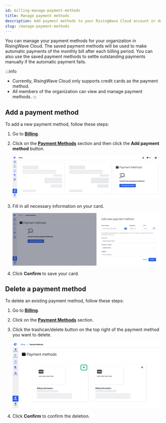 ```yaml
---
id: billing-manage-payment-methods
title: Manage payment methods
description: Add payment methods to your RisingWave Cloud account or delete them.
slug: /manage-payment-methods
---
```


You can manage your payment methods for your organization in RisingWave Cloud. The saved payment methods will be used to make automatic payments of the monthly bill after each billing period. You can also use the saved payment methods to settle outstanding payments manually if the automatic payment fails.

:::info
- Currently, RisingWave Cloud only supports credit cards as the payment method.
- All members of the organization can view and manage payment methods.
:::

## Add a payment method

To add a new payment method, follow these steps:

1. Go to [**Billing**](https://cloud.risingwave.com/billing).

2. Click on the [**Payment Methods**](https://cloud.risingwave.com/billing/payment/) section and then click the **Add payment method** button.

    ![Add a payment method](./images/billing-add-payment.png)

3. Fill in all necessary information on your card.

    ![Payment details](./images/billing-add-payment-details.png)

4. Click **Confirm** to save your card.

## Delete a payment method

To delete an existing payment method, follow these steps:

1. Go to [**Billing**](https://cloud.risingwave.com/billing).

2. Click on the [**Payment Methods**](https://cloud.risingwave.com/billing/payment/) section.

3. Click the trashcan/delete button on the top right of the payment method you want to delete.

    ![Delete a payment](./images/billing-delete-payment.png)

4. Click **Confirm** to confirm the deletion.